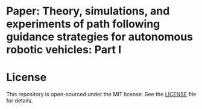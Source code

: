 # Paper: Theory, simulations, and experiments of path following guidance strategies for autonomous robotic vehicles: Part I

# License
This repository is open-sourced under the MIT license. See the [LICENSE](LICENSE) file for details.
